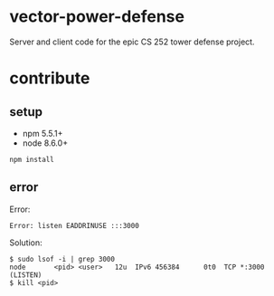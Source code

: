 # vector-power-defense
Server and client code for the epic CS 252 tower defense project.

# contribute

## setup

 * npm 5.5.1+
 * node 8.6.0+

```
npm install
```

## error

Error:

```
Error: listen EADDRINUSE :::3000
```

Solution:

```
$ sudo lsof -i | grep 3000
node       <pid> <user>   12u  IPv6 456384      0t0  TCP *:3000 (LISTEN)
$ kill <pid>
```

